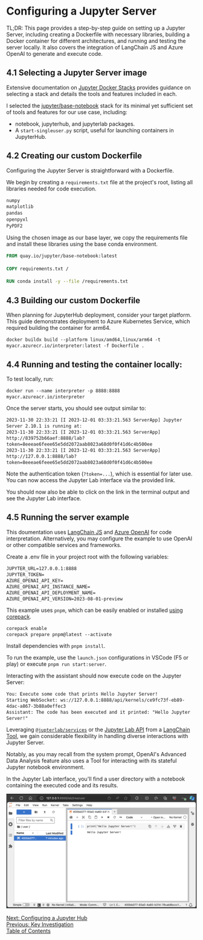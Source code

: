 # Configuring a Jupyter Server

TL;DR: This page provides a step-by-step guide on setting up a Jupyter Server, including creating a Dockerfile with necessary libraries, building a Docker container for different architectures, and running and testing the server locally. It also covers the integration of LangChain JS and Azure OpenAI to generate and execute code.

## 4.1 Selecting a Jupyter Server image

Extensive documentation on [Jupyter Docker Stacks](https://jupyter-docker-stacks.readthedocs.io/en/latest/index.html) provides guidance on selecting a stack and details the tools and features included in each.

I selected the [jupyter/base-notebook](https://jupyter-docker-stacks.readthedocs.io/en/latest/using/selecting.html#jupyter-base-notebook) stack for its minimal yet sufficient set of tools and features for our use case, including:

- notebook, jupyterhub, and jupyterlab packages.
- A `start-singleuser.py` script, useful for launching containers in JupyterHub.

## 4.2 Creating our custom Dockerfile

Configuring the Jupyter Server is straightforward with a Dockerfile.

We begin by creating a `requirements.txt` file at the project's root, listing all libraries needed for code execution.

```txt
numpy
matplotlib
pandas
openpyxl
PyPDF2
```

Using the chosen image as our base layer, we copy the requirements file and install these libraries using the base conda environment.

```Dockerfile
FROM quay.io/jupyter/base-notebook:latest

COPY requirements.txt /

RUN conda install -y --file /requirements.txt
```

## 4.3 Building our custom Dockerfile

When planning for JupyterHub deployment, consider your target platform. This guide demonstrates deployment to Azure Kubernetes Service, which required building the container for arm64.

```shell
docker buildx build --platform linux/amd64,linux/arm64 -t myacr.azurecr.io/interpreter:latest -f Dockerfile .
```

## 4.4 Running and testing the container locally:

To test locally, run:

```shell
docker run --name interpreter -p 8888:8888 myacr.azureacr.io/interpreter
```

Once the server starts, you should see output similar to:

```
2023-11-30 22:33:21 [I 2023-12-01 03:33:21.563 ServerApp] Jupyter Server 2.10.1 is running at:
2023-11-30 22:33:21 [I 2023-12-01 03:33:21.563 ServerApp] http://839752b66aef:8888/lab?token=8eeeae6feee65e5dd2072aab8023a68d0f0f41d6c4b500ee
2023-11-30 22:33:21 [I 2023-12-01 03:33:21.563 ServerApp]     http://127.0.0.1:8888/lab?token=8eeeae6feee65e5dd2072aab8023a68d0f0f41d6c4b500ee
```

Note the authentication token (`?token=...`), which is essential for later use. You can now access the Jupyter Lab interface via the provided link.

You should now also be able to click on the link in the terminal output and see the Jupyter Lab interface.

## 4.5 Running the server example

This doumentation uses [LangChain JS](https://js.langchain.com/) and [Azure OpenAI](https://learn.microsoft.com/en-us/azure/ai-services/openai/overview) for code interpretation. Alternatively, you may configure the example to use OpenAI or other compatible services and frameworks.

Create a .env file in your project root with the following variables:

```env
JUPYTER_URL=127.0.0.1:8888
JUPYTER_TOKEN=
AZURE_OPENAI_API_KEY=
AZURE_OPENAI_API_INSTANCE_NAME=
AZURE_OPENAI_API_DEPLOYMENT_NAME=
AZURE_OPENAI_API_VERSION=2023-08-01-preview
```

This example uses `pnpm`, which can be easily enabled or installed [using corepack](https://pnpm.io/installation#using-corepack).

```shell
corepack enable
corepack prepare pnpm@latest --activate
```

Install dependencies with `pnpm install`.

To run the example, use the `launch.json` configurations in VSCode (F5 or play) or execute `pnpm run start:server`.

Interacting with the assistant should now execute code on the Jupyter Server:

```shell
You: Execute some code that prints Hello Jupyter Server!
Starting WebSocket: ws://127.0.0.1:8888/api/kernels/ce9fc73f-eb89-4dac-a867-3b88a0effec3
Assistant: The code has been executed and it printed: "Hello Jupyter Server!"
```

Leveraging [`@jupterlab/services`](https://github.com/jupyterlab/jupyterlab) or the [Jupyter Lab API](https://jupyter-server.readthedocs.io/en/latest/developers/rest-api.html) from a [LangChain Tool](https://js.langchain.com/docs/modules/agents/tools/), we gain considerable flexibility in handling diverse interactions with Jupyter Server.

Notably, as you may recall from the system prompt, OpenAI's Advanced Data Analysis feature also uses a Tool for interacting with its stateful Jupyter notebook environment.

In the Jupyter Lab interface, you'll find a user directory with a notebook containing the executed code and its results.

![Jupyter Lab](../assets/jupyter_lab.png)

[Next: Configuring a Jupyter Hub](./5_configuring_a_jupyter_hub.md)  
[Previous: Key Investigation](./3_key_investigation.md)  
[Table of Contents](../README.md)
